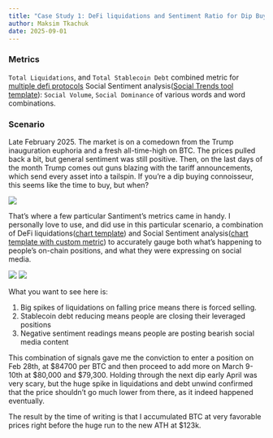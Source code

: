 ```yaml
---
title: "Case Study 1: DeFi liquidations and Sentiment Ratio for Dip Buying"
author: Maksim Tkachuk
date: 2025-09-01
---
```


### Metrics

`Total Liquidations`, and `Total Stablecoin Debt` combined metric for [multiple defi protocols](https://academy.santiment.net/metrics/lending-and-borrowing-protocols)
Social Sentiment analysis([Social Trends tool template](https://app.santiment.net/labs/trends/explore/bull%20OR%20bullish?addedTopics=Bear%2520OR%2520bearish&slug=bitcoin&ticker=BTC)): `Social Volume`, `Social Dominance` of various words and word combinations.

### Scenario

Late February 2025. The market is on a comedown from the Trump inauguration euphoria and a fresh all-time-high on BTC. The prices pulled back a bit, but general sentiment was still positive. Then, on the last days of the month Trump comes out guns blazing with the tariff announcements, which send every asset into a tailspin. If you’re a dip buying connoisseur, this seems like the time to buy, but when?

![](3pricechart.png)

That’s where a few particular Santiment’s metrics came in handy. I personally love to use, and did use in this particular scenario, a combination of DeFi liquidations([chart template](https://app.santiment.net/charts/De_wFHJh__sCl)) and Social Sentiment analysis([chart template with custom metric](https://app.santiment.net/labs/trends/explore/bull%20OR%20bullish?addedTopics=Bear%2520OR%2520bearish&slug=bitcoin&ticker=BTC)) to accurately gauge both what’s happening to people’s on-chain positions, and what they were expressing on social media.

![](1imagednl.png)
![](2imagesentiment.png)

What you want to see here is:

1. Big spikes of liquidations on falling price means there is forced selling.
2. Stablecoin debt reducing means people are closing their leveraged positions
3. Negative sentiment readings means people are posting bearish social media content

This combination of signals gave me the conviction to enter a position on Feb 28th, at $84700 per BTC and then proceed to add more on March 9-10th at $80,000 and \$79,300. Holding through the next dip early April was very scary, but the huge spike in liquidations and debt unwind confirmed that the price shouldn’t go much lower from there, as it indeed happened eventually.

The result by the time of writing is that I accumulated BTC at very favorable prices right before the huge run to the new ATH at \$123k.
